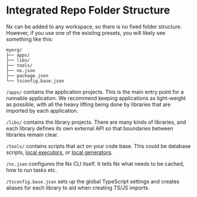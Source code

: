 # Integrated Repo Folder Structure

Nx can be added to any workspace, so there is no fixed folder structure. However, if you use one of the existing presets, you will likely see something like this:

```text
myorg/
├── apps/
├── libs/
├── tools/
├── nx.json
├── package.json
└── tsconfig.base.json
```

`/apps/` contains the application projects. This is the main entry point for a runnable application. We recommend keeping applications as light-weight as possible, with all the heavy lifting being done by libraries that are imported by each application.

`/libs/` contains the library projects. There are many kinds of libraries, and each library defines its own external API so that boundaries between libraries remain clear.

`/tools/` contains scripts that act on your code base. This could be database scripts, [local executors](/recipes/executors/creating-custom-executors), or [local generators](/recipes/generators/local-generators).

`/nx.json` configures the Nx CLI itself. It tells Nx what needs to be cached, how to run tasks etc.

`/tsconfig.base.json` sets up the global TypeScript settings and creates aliases for each library to aid when creating TS/JS imports.

